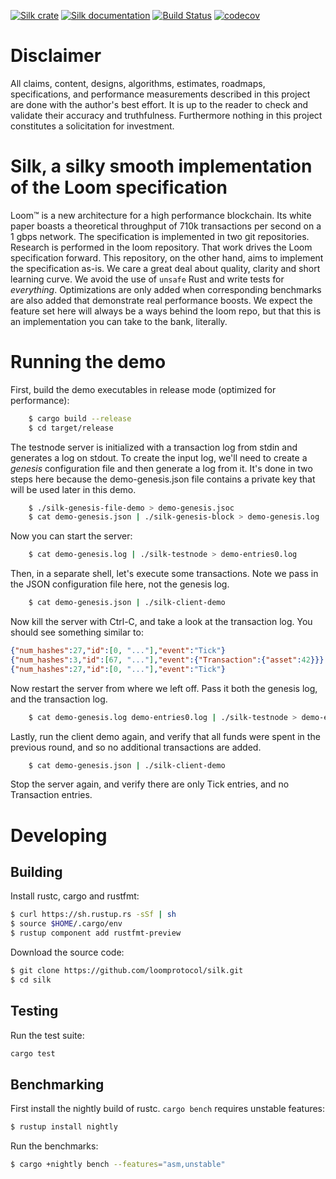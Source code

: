 [![Silk crate](https://img.shields.io/crates/v/silk.svg)](https://crates.io/crates/silk)
[![Silk documentation](https://docs.rs/silk/badge.svg)](https://docs.rs/silk)
[![Build Status](https://travis-ci.org/loomprotocol/silk.svg?branch=master)](https://travis-ci.org/loomprotocol/silk)
[![codecov](https://codecov.io/gh/loomprotocol/silk/branch/master/graph/badge.svg)](https://codecov.io/gh/loomprotocol/silk)

Disclaimer
===

All claims, content, designs, algorithms, estimates, roadmaps, specifications, and performance measurements described in this project are done with the author's best effort.  It is up to the reader to check and validate their accuracy and truthfulness.  Furthermore nothing in this project constitutes a solicitation for investment.

Silk, a silky smooth implementation of the Loom specification
===

Loom&trade; is a new architecture for a high performance blockchain. Its white paper boasts a theoretical
throughput of 710k transactions per second on a 1 gbps network. The specification is implemented
in two git repositories. Research is performed in the loom repository. That work drives the
Loom specification forward. This repository, on the other hand, aims to implement the specification
as-is.  We care a great deal about quality, clarity and short learning curve. We avoid the use
of `unsafe` Rust and write tests for *everything*.  Optimizations are only added when
corresponding benchmarks are also added that demonstrate real performance boosts. We expect the
feature set here will always be a ways behind the loom repo, but that this is an implementation
you can take to the bank, literally.

Running the demo
===

First, build the demo executables in release mode (optimized for performance):

```bash
    $ cargo build --release
    $ cd target/release
```

The testnode server is initialized with a transaction log from stdin and
generates a log on stdout. To create the input log, we'll need to create
a *genesis* configuration file and then generate a log from it. It's done
in two steps here because the demo-genesis.json file contains a private
key that will be used later in this demo.

```bash
    $ ./silk-genesis-file-demo > demo-genesis.jsoc
    $ cat demo-genesis.json | ./silk-genesis-block > demo-genesis.log
```

Now you can start the server:

```bash
    $ cat demo-genesis.log | ./silk-testnode > demo-entries0.log
```

Then, in a separate shell, let's execute some transactions. Note we pass in
the JSON configuration file here, not the genesis log.

```bash
    $ cat demo-genesis.json | ./silk-client-demo
```

Now kill the server with Ctrl-C, and take a look at the transaction log. You should
see something similar to:

```json
{"num_hashes":27,"id":[0, "..."],"event":"Tick"}
{"num_hashes":3,"id":[67, "..."],"event":{"Transaction":{"asset":42}}}
{"num_hashes":27,"id":[0, "..."],"event":"Tick"}
```

Now restart the server from where we left off. Pass it both the genesis log, and
the transaction log.

```bash
    $ cat demo-genesis.log demo-entries0.log | ./silk-testnode > demo-entries1.log
```

Lastly, run the client demo again, and verify that all funds were spent in the
previous round, and so no additional transactions are added.

```bash
    $ cat demo-genesis.json | ./silk-client-demo
```

Stop the server again, and verify there are only Tick entries, and no Transaction entries.

Developing
===

Building
---

Install rustc, cargo and rustfmt:

```bash
$ curl https://sh.rustup.rs -sSf | sh
$ source $HOME/.cargo/env
$ rustup component add rustfmt-preview
```

Download the source code:

```bash
$ git clone https://github.com/loomprotocol/silk.git
$ cd silk
```

Testing
---

Run the test suite:

```bash
cargo test
```

Benchmarking
---

First install the nightly build of rustc. `cargo bench` requires unstable features:

```bash
$ rustup install nightly
```

Run the benchmarks:

```bash
$ cargo +nightly bench --features="asm,unstable"
```
